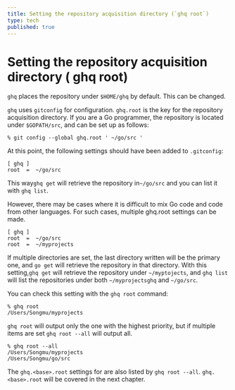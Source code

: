 ```yaml
---
title: Setting the repository acquisition directory (`ghq root`)
type: tech
published: true
---
```


# Setting the repository acquisition directory ( ghq root)

`ghq` places the repository under `$HOME/ghq` by default. This can be changed.

`ghq` uses `gitconfig` for configuration. `ghq.root` is the key for the repository acquisition directory. If you are a Go programmer, the repository is located under `$GOPATH/src`, and can be set up as follows:

```console
% git config --global ghq.root ' ~/go/src '
```

At this point, the following settings should have been added to `.gitconfig`:

```gitconfig
[ ghq ]
root  =  ~/go/src
```

This way`ghq get` will retrieve the repository in`~/go/src` and you can list it with `ghq list`.

However, there may be cases where it is difficult to mix Go code and code from other languages. For such cases, multiple ghq.root settings can be made.

```gitconfig
[ ghq ]
root  =  ~/go/src
root  =  ~/myprojects
```

If multiple directories are set, the last directory written will be the primary one, and `go get` will retrieve the repository in that directory. With this setting,`ghq get` will retrieve the repository under `~/myptojects`, and `ghq list` will list the repositories under both `~/myprojectsghq` and `~/go/src`.

You can check this setting with the `ghq root` command:

```console
% ghq root
/Users/Songmu/myprojects
```

`ghq root` will output only the one with the highest priority, but if multiple items are set `ghq root --all` will output all.

```console
% ghq root --all
/Users/Songmu/myprojects
/Users/Songmu/go/src
```

The `ghq.<base>.root` settings for are also listed by `ghq root --all`. `ghq.<base>.root` will be covered in the next chapter.
